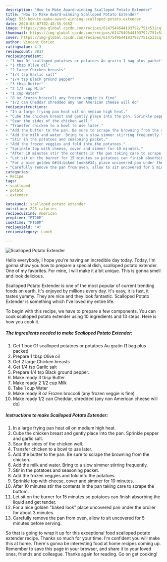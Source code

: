 ```yaml
---
description: "How to Make Award-winning Scalloped Potato Extender"
title: "How to Make Award-winning Scalloped Potato Extender"
slug: 535-how-to-make-award-winning-scalloped-potato-extender
date: 2020-08-07T02:48:55.935Z
image: https://img-global.cpcdn.com/recipes/6147549644193792/751x532cq70/scalloped-potato-extender-recipe-main-photo.jpg
thumbnail: https://img-global.cpcdn.com/recipes/6147549644193792/751x532cq70/scalloped-potato-extender-recipe-main-photo.jpg
cover: https://img-global.cpcdn.com/recipes/6147549644193792/751x532cq70/scalloped-potato-extender-recipe-main-photo.jpg
author: Vincent Obrien
ratingvalue: 4.3
reviewcount: 3817
recipeingredient:
- "1 box Of scalloped potatoes or potatoes Au gratin 1 bag plus packet"
- "1 tbsp Olive oil"
- "2 large Chicken breasts"
- "1/4 tsp Garlic salt"
- "1/4 tsp Black ground pepper"
- "3 tbsp Butter"
- "2 1/2 cup Milk"
- "1 cup Water"
- "8 oz Frozen broccoli any frozen veggie is fine"
- "1/2 can Cheddar shredded any non American cheese will do"
recipeinstructions:
- "In a large frying pan heat oil on medium high heat."
- "Cube the chicken breast and gently place into the pan. Sprinkle pepper and garlic salt."
- "Sear the sides of the chicken well."
- "Transfer chicken to a bowl to use later."
- "Add the butter to the pan. Be sure to scrape the browning from the chicken."
- "Add the milk and water. Bring to a slow simmer stirring frequently."
- "Stir in the potatoes and seasoning packet."
- "Add the frozen veggies and fold into the potatoes."
- "Sprinkle top with cheese, cover and simmer for 10 minutes."
- "After 10 minutes stir the contents in the pan taking care to scrape the bottom."
- "Let sit on the burner for 15 minutes so potatoes can finish absorbing the liquid and get tender."
- "For a nice golden &#34;baked look&#34; place uncovered pan under the broiler for about 3 minutes."
- "Carefully remove the pan from oven, allow to sit uncovered for 5 minutes before serving."
categories:
- Recipe
tags:
- scalloped
- potato
- extender

katakunci: scalloped potato extender 
nutrition: 223 calories
recipecuisine: American
preptime: "PT26M"
cooktime: "PT60M"
recipeyield: "4"
recipecategory: Lunch

---
```



![Scalloped Potato Extender](https://img-global.cpcdn.com/recipes/6147549644193792/751x532cq70/scalloped-potato-extender-recipe-main-photo.jpg)

Hello everybody, I hope you're having an incredible day today. Today, I'm gonna show you how to prepare a special dish, scalloped potato extender. One of my favorites. For mine, I will make it a bit unique. This is gonna smell and look delicious.

Scalloped Potato Extender is one of the most popular of current trending foods on earth. It's enjoyed by millions every day. It's easy, it is fast, it tastes yummy. They are nice and they look fantastic. Scalloped Potato Extender is something which I've loved my entire life.




To begin with this recipe, we have to prepare a few components. You can cook scalloped potato extender using 10 ingredients and 13 steps. Here is how you cook it.

<!--inarticleads1-->

##### The ingredients needed to make Scalloped Potato Extender:

1. Get 1 box Of scalloped potatoes or potatoes Au gratin (1 bag plus packet)
1. Prepare 1 tbsp Olive oil
1. Get 2 large Chicken breasts
1. Get 1/4 tsp Garlic salt
1. Prepare 1/4 tsp Black ground pepper.
1. Make ready 3 tbsp Butter
1. Make ready 2 1/2 cup Milk
1. Take 1 cup Water
1. Make ready 8 oz Frozen broccoli (any frozen veggie is fine)
1. Make ready 1/2 can Cheddar, shredded (any non American cheese will do)




<!--inarticleads2-->

##### Instructions to make Scalloped Potato Extender:

1. In a large frying pan heat oil on medium high heat.
1. Cube the chicken breast and gently place into the pan. Sprinkle pepper and garlic salt.
1. Sear the sides of the chicken well.
1. Transfer chicken to a bowl to use later.
1. Add the butter to the pan. Be sure to scrape the browning from the chicken.
1. Add the milk and water. Bring to a slow simmer stirring frequently.
1. Stir in the potatoes and seasoning packet.
1. Add the frozen veggies and fold into the potatoes.
1. Sprinkle top with cheese, cover and simmer for 10 minutes.
1. After 10 minutes stir the contents in the pan taking care to scrape the bottom.
1. Let sit on the burner for 15 minutes so potatoes can finish absorbing the liquid and get tender.
1. For a nice golden &#34;baked look&#34; place uncovered pan under the broiler for about 3 minutes.
1. Carefully remove the pan from oven, allow to sit uncovered for 5 minutes before serving.




So that is going to wrap it up for this exceptional food scalloped potato extender recipe. Thanks so much for your time. I'm confident you will make this at home. There's gonna be interesting food at home recipes coming up. Remember to save this page in your browser, and share it to your loved ones, friends and colleague. Thanks again for reading. Go on get cooking!
